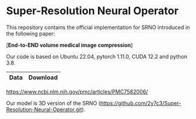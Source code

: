 
# Super-Resolution Neural Operator

This repository contains the official implementation for SRNO introduced in the following paper:

[**End-to-END volume medical image compression**]

Our code is based on Ubuntu 22.04, pytorch 1.11.0, CUDA 12.2 and python 3.8.

Data|Download
:-:|:-:
https://www.ncbi.nlm.nih.gov/pmc/articles/PMC7582006/

Our model is 3D version of the SRNO (https://github.com/2y7c3/Super-Resolution-Neural-Operator.git).
